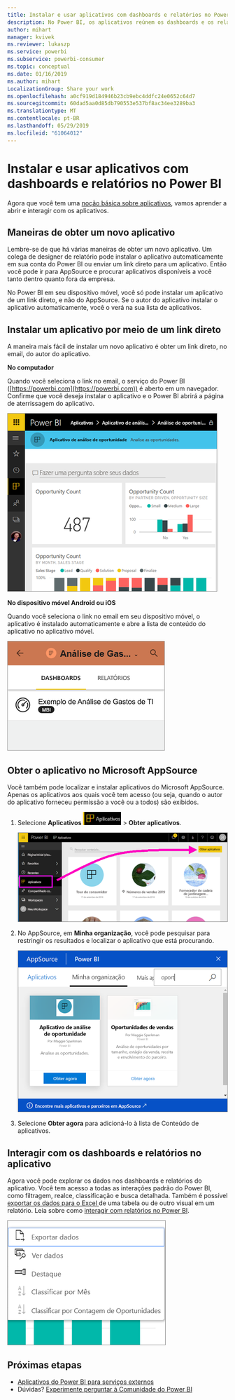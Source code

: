 ```yaml
---
title: Instalar e usar aplicativos com dashboards e relatórios no Power BI
description: No Power BI, os aplicativos reúnem os dashboards e os relatórios relacionados em um só local.
author: mihart
manager: kvivek
ms.reviewer: lukaszp
ms.service: powerbi
ms.subservice: powerbi-consumer
ms.topic: conceptual
ms.date: 01/16/2019
ms.author: mihart
LocalizationGroup: Share your work
ms.openlocfilehash: a0cf919d184946b23cb9ebc4ddfc24e0652c64d7
ms.sourcegitcommit: 60dad5aa0d85db790553e537bf8ac34ee3289ba3
ms.translationtype: MT
ms.contentlocale: pt-BR
ms.lasthandoff: 05/29/2019
ms.locfileid: "61064012"
---
```

# <a name="install-and-use-apps-with-dashboards-and-reports-in-power-bi"></a>Instalar e usar aplicativos com dashboards e relatórios no Power BI
Agora que você tem uma [noção básica sobre aplicativos](end-user-apps.md), vamos aprender a abrir e interagir com os aplicativos. 

## <a name="ways-to-get-a-new-app"></a>Maneiras de obter um novo aplicativo
Lembre-se de que há várias maneiras de obter um novo aplicativo. Um colega de designer de relatório pode instalar o aplicativo automaticamente em sua conta do Power BI ou enviar um link direto para um aplicativo. Então você pode ir para AppSource e procurar aplicativos disponíveis a você tanto dentro quanto fora da empresa. 

No Power BI em seu dispositivo móvel, você só pode instalar um aplicativo de um link direto, e não do AppSource. Se o autor do aplicativo instalar o aplicativo automaticamente, você o verá na sua lista de aplicativos.

## <a name="install-an-app-from-a-direct-link"></a>Instalar um aplicativo por meio de um link direto
A maneira mais fácil de instalar um novo aplicativo é obter um link direto, no email, do autor do aplicativo.  

**No computador** 

Quando você seleciona o link no email, o serviço do Power BI ([https://powerbi.com](https://powerbi.com)) é aberto em um navegador. Confirme que você deseja instalar o aplicativo e o Power BI abrirá a página de aterrissagem do aplicativo.

![Página de aterrissagem do aplicativo no serviço do Power BI](./media/end-user-app-view/power-bi-app-landing-page-opportunity-480.png)

**No dispositivo móvel Android ou iOS** 

Quando você seleciona o link no email em seu dispositivo móvel, o aplicativo é instalado automaticamente e abre a lista de conteúdo do aplicativo no aplicativo móvel. 

![Lista de conteúdo do aplicativo no dispositivo móvel](./media/end-user-app-view/power-bi-app-index-it-spend-360.png)

## <a name="get-the-app-from-microsoft-appsource"></a>Obter o aplicativo no Microsoft AppSource
Você também pode localizar e instalar aplicativos do Microsoft AppSource. Apenas os aplicativos aos quais você tem acesso (ou seja, quando o autor do aplicativo forneceu permissão a você ou a todos) são exibidos.

1. Selecione **Aplicativos** ![Aplicativos no painel de navegação à esquerda](./media/end-user-apps/power-bi-apps-bar.png) > **Obter aplicativos**. 
   
     ![O ícone Obter aplicativos](./media/end-user-app-view/power-bi-get-apps.png)
2. No AppSource, em **Minha organização**, você pode pesquisar para restringir os resultados e localizar o aplicativo que está procurando.
   
     ![No AppSource, em Minha organização](./media/end-user-app-view/power-bi-appsource-my-org.png)
3. Selecione **Obter agora** para adicioná-lo à lista de Conteúdo de aplicativos. 

## <a name="interact-with-the-dashboards-and-reports-in-the-app"></a>Interagir com os dashboards e relatórios no aplicativo
Agora você pode explorar os dados nos dashboards e relatórios do aplicativo. Você tem acesso a todas as interações padrão do Power BI, como filtragem, realce, classificação e busca detalhada. Também é possível [exportar os dados para o Excel ](end-user-export-data.md) de uma tabela ou de outro visual em um relatório. Leia sobre como [interagir com relatórios no Power BI](end-user-reading-view.md). 

![Exportar dados de um visual do Power BI](./media/end-user-app-view/power-bi-service-export-data-visual.png)


## <a name="next-steps"></a>Próximas etapas
* [Aplicativos do Power BI para serviços externos](end-user-connect-to-services.md)
* Dúvidas? [Experimente perguntar à Comunidade do Power BI](http://community.powerbi.com/)


